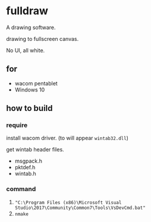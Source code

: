 # fulldraw

A drawing software.

drawing to fullscreen canvas.

No UI, all white.

## for

* wacom pentablet
* Windows 10

## how to build

### require

install wacom driver. (to will appear `wintab32.dll`)

get wintab header files.

* msgpack.h
* pktdef.h
* wintab.h

### command

1. `"C:\Program Files (x86)\Microsoft Visual Studio\2017\Community\Common7\Tools\VsDevCmd.bat"`
2. `nmake`
